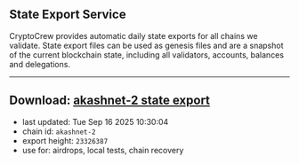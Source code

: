 ## State Export Service
CryptoCrew provides automatic daily state exports for all chains we validate. State export files can be used as genesis files and are a snapshot of the current blockchain state, including all validators, accounts, balances and delegations.

---
**Download: [akashnet-2 state export](https://dl-eu2.ccvalidators.com/SERVICE/akash/akashnet-2_export_23326387.json)**
---

- last updated: Tue Sep 16 2025 10:30:04
- chain id: `akashnet-2`
- export height: `23326387`
- use for: airdrops, local tests, chain recovery
